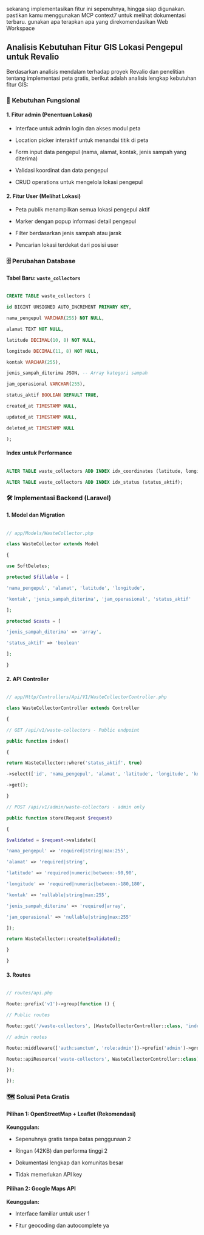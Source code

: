 sekarang implementasikan fitur ini sepenuhnya, hingga siap digunakan. pastikan kamu menggunakan MCP context7 untuk melihat dokumentasi terbaru. gunakan apa terapkan apa yang direkomendasikan Web Workspace

## Analisis Kebutuhan Fitur GIS Lokasi Pengepul untuk Revalio

Berdasarkan analisis mendalam terhadap proyek Revalio dan penelitian tentang implementasi peta gratis, berikut adalah analisis lengkap kebutuhan fitur GIS:

### 🎯 **Kebutuhan Fungsional**

#### **1. Fitur admin (Penentuan Lokasi)**

- Interface untuk admin login dan akses modul peta

- Location picker interaktif untuk menandai titik di peta

- Form input data pengepul (nama, alamat, kontak, jenis sampah yang diterima)

- Validasi koordinat dan data pengepul

- CRUD operations untuk mengelola lokasi pengepul

#### **2. Fitur User (Melihat Lokasi)**

- Peta publik menampilkan semua lokasi pengepul aktif

- Marker dengan popup informasi detail pengepul

- Filter berdasarkan jenis sampah atau jarak

- Pencarian lokasi terdekat dari posisi user

### 🗄️ **Perubahan Database**

#### **Tabel Baru: `waste_collectors`**

```sql

CREATE TABLE waste_collectors (

id BIGINT UNSIGNED AUTO_INCREMENT PRIMARY KEY,

nama_pengepul VARCHAR(255) NOT NULL,

alamat TEXT NOT NULL,

latitude DECIMAL(10, 8) NOT NULL,

longitude DECIMAL(11, 8) NOT NULL,

kontak VARCHAR(255),

jenis_sampah_diterima JSON, -- Array kategori sampah

jam_operasional VARCHAR(255),

status_aktif BOOLEAN DEFAULT TRUE,

created_at TIMESTAMP NULL,

updated_at TIMESTAMP NULL,

deleted_at TIMESTAMP NULL

);

```

#### **Index untuk Performance**

```sql

ALTER TABLE waste_collectors ADD INDEX idx_coordinates (latitude, longitude);

ALTER TABLE waste_collectors ADD INDEX idx_status (status_aktif);

```

### 🛠️ **Implementasi Backend (Laravel)**

#### **1. Model dan Migration**

```php

// app/Models/WasteCollector.php

class WasteCollector extends Model

{

use SoftDeletes;

protected $fillable = [

'nama_pengepul', 'alamat', 'latitude', 'longitude',

'kontak', 'jenis_sampah_diterima', 'jam_operasional', 'status_aktif'

];

protected $casts = [

'jenis_sampah_diterima' => 'array',

'status_aktif' => 'boolean'

];

}

```

#### **2. API Controller**

```php

// app/Http/Controllers/Api/V1/WasteCollectorController.php

class WasteCollectorController extends Controller

{

// GET /api/v1/waste-collectors - Public endpoint

public function index()

{

return WasteCollector::where('status_aktif', true)

->select(['id', 'nama_pengepul', 'alamat', 'latitude', 'longitude', 'kontak', 'jenis_sampah_diterima', 'jam_operasional'])

->get();

}

// POST /api/v1/admin/waste-collectors - admin only

public function store(Request $request)

{

$validated = $request->validate([

'nama_pengepul' => 'required|string|max:255',

'alamat' => 'required|string',

'latitude' => 'required|numeric|between:-90,90',

'longitude' => 'required|numeric|between:-180,180',

'kontak' => 'nullable|string|max:255',

'jenis_sampah_diterima' => 'required|array',

'jam_operasional' => 'nullable|string|max:255'

]);

return WasteCollector::create($validated);

}

}

```

#### **3. Routes**

```php

// routes/api.php

Route::prefix('v1')->group(function () {

// Public routes

Route::get('/waste-collectors', [WasteCollectorController::class, 'index']);

// admin routes

Route::middleware(['auth:sanctum', 'role:admin'])->prefix('admin')->group(function () {

Route::apiResource('waste-collectors', WasteCollectorController::class)->except(['index']);

});

});

```

### 🗺️ **Solusi Peta Gratis**

#### **Pilihan 1: OpenStreetMap + Leaflet (Rekomendasi)**

**Keunggulan:**

- Sepenuhnya gratis tanpa batas penggunaan <mcreference link=" https://leafletjs.com/ " index="2">2</mcreference>

- Ringan (42KB) dan performa tinggi <mcreference link=" https://leafletjs.com/ " index="2">2</mcreference>

- Dokumentasi lengkap dan komunitas besar

- Tidak memerlukan API key

#### **Pilihan 2: Google Maps API**

**Keunggulan:**

- Interface familiar untuk user <mcreference link=" https://laraveldaily.com/post/laravel-find-addresses-with-coordinates-via-google-maps-api " index="1">1</mcreference>

- Fitur geocoding dan autocomplete ya